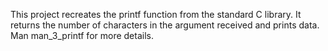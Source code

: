This project recreates the printf function from the standard C library.
It returns the number of characters in the argument received and prints data.
Man man_3_printf for more details.